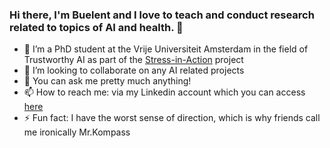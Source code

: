 ### Hi there, I'm Buelent and I love to teach and conduct research related to topics of AI and health. 👋

- 🔭 I’m a PhD student at the Vrije Universiteit Amsterdam in the field of Trustworthy AI as part of the [Stress-in-Action](https://stress-in-action.nl/) project
- 👯 I’m looking to collaborate on any AI related projects
- 💬 You can ask me pretty much anything!
- 📫 How to reach me: via my Linkedin account which you can access [here](https://www.linkedin.com/in/b%C3%BClent-%C3%BCndes-81772a198/?locale=en_US)   
- ⚡ Fun fact: I have the worst sense of direction, which is why friends call me ironically Mr.Kompass

